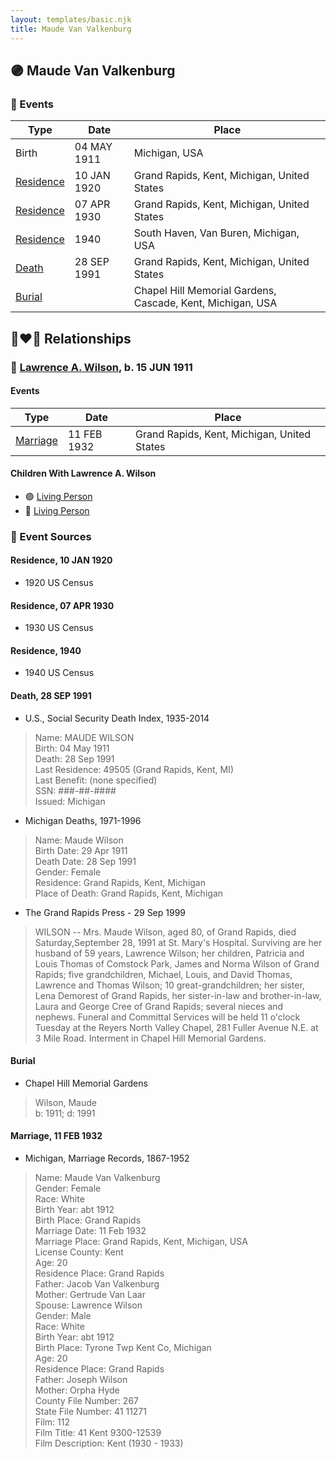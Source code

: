 ```yaml
---
layout: templates/basic.njk
title: Maude Van Valkenburg
---
```

## 🟣 Maude Van Valkenburg

### 📆 Events

Type | Date | Place
------ | ------ | ------
Birth | 04 MAY 1911 | Michigan, USA
[Residence](#event-7056a02c-3adf-4815-a3fa-71cec09f35f0) | 10 JAN 1920 | Grand Rapids, Kent, Michigan, United States
[Residence](#event-d0d31b28-08e3-448e-90e0-b80ac9514432) | 07 APR 1930 | Grand Rapids, Kent, Michigan, United States
[Residence](#event-34c73a76-8167-498b-bc64-222df540dc45) | 1940 | South Haven, Van Buren, Michigan, USA
[Death](#event-18cc996a-c957-4b92-8ef2-2a7a2efc70ab) | 28 SEP 1991 | Grand Rapids, Kent, Michigan, United States
[Burial](#event-7a60bdb7-1ba9-46c0-9b7b-4ed5c680af1e) |  | Chapel Hill Memorial Gardens, Cascade, Kent, Michigan, USA

## 👩‍❤️‍👨 Relationships

### 🔵 [Lawrence A. Wilson](/people/8/86477632), b. 15 JUN 1911

#### Events

Type | Date | Place
------ | ------ | ------
[Marriage](#event-2b84053e-2e56-4351-b536-d37269922352) | 11 FEB 1932 | Grand Rapids, Kent, Michigan, United States
#### Children With Lawrence A. Wilson
* 🟣 [Living Person](/people/1/19809296)
* 🔵 [Living Person](/people/4/44847084)
### 📰 Event Sources

#### <a id="event-7056a02c-3adf-4815-a3fa-71cec09f35f0"></a> Residence, 10 JAN 1920
* 1920 US Census

#### <a id="event-d0d31b28-08e3-448e-90e0-b80ac9514432"></a> Residence, 07 APR 1930
* 1930 US Census

#### <a id="event-34c73a76-8167-498b-bc64-222df540dc45"></a> Residence, 1940
* 1940 US Census

#### <a id="event-18cc996a-c957-4b92-8ef2-2a7a2efc70ab"></a> Death, 28 SEP 1991
* U.S., Social Security Death Index, 1935-2014
>   
  > Name: MAUDE WILSON  
  > Birth: 04 May 1911  
  > Death: 28 Sep 1991  
  > Last Residence: 49505 (Grand Rapids, Kent, MI)  
  > Last Benefit: (none specified)  
  > SSN: ###-##-####  
  > Issued: Michigan
* Michigan Deaths, 1971-1996
>   
  > Name:  Maude Wilson  
  > Birth Date: 29 Apr 1911  
  > Death Date: 28 Sep 1991  
  > Gender: Female  
  > Residence: Grand Rapids, Kent, Michigan  
  > Place of Death: Grand Rapids, Kent, Michigan
* The Grand Rapids Press  - 29 Sep 1999
>   
  > WILSON -- Mrs. Maude Wilson, aged 80, of Grand Rapids, died Saturday,September 28, 1991 at St. Mary's Hospital. Surviving are her husband of 59 years, Lawrence Wilson; her children, Patricia and Louis Thomas of Comstock Park, James and Norma Wilson of Grand Rapids; five grandchildren, Michael, Louis, and David Thomas, Lawrence and Thomas Wilson; 10 great-grandchildren; her sister, Lena Demorest of Grand Rapids, her sister-in-law and brother-in-law, Laura and George Cree of Grand Rapids; several nieces and nephews. Funeral and Committal Services will be held 11 o'clock Tuesday at the Reyers North Valley Chapel, 281 Fuller Avenue N.E. at 3 Mile Road. Interment in Chapel Hill Memorial Gardens.

#### <a id="event-7a60bdb7-1ba9-46c0-9b7b-4ed5c680af1e"></a> Burial
* Chapel Hill Memorial Gardens
>   
  > Wilson, Maude  
  > b: 1911; d: 1991

#### <a id="event-2b84053e-2e56-4351-b536-d37269922352"></a> Marriage, 11 FEB 1932
* Michigan, Marriage Records, 1867-1952
>   
  > Name: Maude Van Valkenburg  
  > Gender: Female  
  > Race: White  
  > Birth Year: abt 1912  
  > Birth Place: Grand Rapids  
  > Marriage Date: 11 Feb 1932  
  > Marriage Place: Grand Rapids, Kent, Michigan, USA  
  > License County: Kent  
  > Age: 20  
  > Residence Place: Grand Rapids  
  > Father: Jacob Van Valkenburg  
  > Mother: Gertrude Van Laar  
  > Spouse: Lawrence Wilson  
  > Gender: Male  
  > Race: White  
  > Birth Year: abt 1912  
  > Birth Place: Tyrone Twp Kent Co, Michigan  
  > Age: 20  
  > Residence Place: Grand Rapids  
  > Father: Joseph Wilson  
  > Mother: Orpha Hyde  
  > County File Number: 267  
  > State File Number: 41 11271  
  > Film: 112  
  > Film Title: 41 Kent 9300-12539  
  > Film Description: Kent (1930 - 1933)
